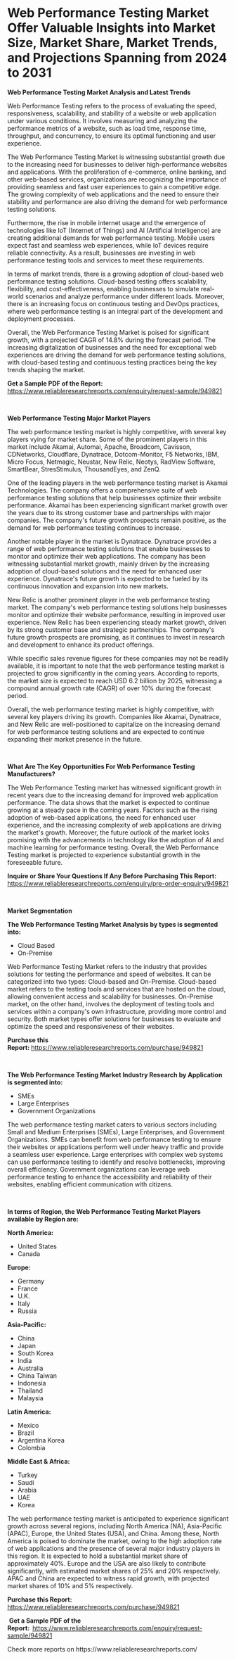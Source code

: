 <p><h1>Web Performance Testing Market Offer Valuable Insights into Market Size, Market Share, Market Trends, and Projections Spanning from 2024 to 2031</h1></p><p><strong>Web Performance Testing Market Analysis and Latest Trends</strong></p>
<p><p>Web Performance Testing refers to the process of evaluating the speed, responsiveness, scalability, and stability of a website or web application under various conditions. It involves measuring and analyzing the performance metrics of a website, such as load time, response time, throughput, and concurrency, to ensure its optimal functioning and user experience.</p><p>The Web Performance Testing Market is witnessing substantial growth due to the increasing need for businesses to deliver high-performance websites and applications. With the proliferation of e-commerce, online banking, and other web-based services, organizations are recognizing the importance of providing seamless and fast user experiences to gain a competitive edge. The growing complexity of web applications and the need to ensure their stability and performance are also driving the demand for web performance testing solutions.</p><p>Furthermore, the rise in mobile internet usage and the emergence of technologies like IoT (Internet of Things) and AI (Artificial Intelligence) are creating additional demands for web performance testing. Mobile users expect fast and seamless web experiences, while IoT devices require reliable connectivity. As a result, businesses are investing in web performance testing tools and services to meet these requirements.</p><p>In terms of market trends, there is a growing adoption of cloud-based web performance testing solutions. Cloud-based testing offers scalability, flexibility, and cost-effectiveness, enabling businesses to simulate real-world scenarios and analyze performance under different loads. Moreover, there is an increasing focus on continuous testing and DevOps practices, where web performance testing is an integral part of the development and deployment processes.</p><p>Overall, the Web Performance Testing Market is poised for significant growth, with a projected CAGR of 14.8% during the forecast period. The increasing digitalization of businesses and the need for exceptional web experiences are driving the demand for web performance testing solutions, with cloud-based testing and continuous testing practices being the key trends shaping the market.</p></p>
<p><strong>Get a Sample PDF of the Report:&nbsp;</strong> <a href="https://www.reliableresearchreports.com/enquiry/request-sample/949821">https://www.reliableresearchreports.com/enquiry/request-sample/949821</a></p>
<p>&nbsp;</p>
<p><strong>Web Performance Testing Major Market Players</strong></p>
<p><p>The web performance testing market is highly competitive, with several key players vying for market share. Some of the prominent players in this market include Akamai, Automai, Apache, Broadcom, Cavisson, CDNetworks, Cloudflare, Dynatrace, Dotcom-Monitor, F5 Networks, IBM, Micro Focus, Netmagic, Neustar, New Relic, Neotys, RadView Software, SmartBear, StresStimulus, ThousandEyes, and ZenQ.</p><p>One of the leading players in the web performance testing market is Akamai Technologies. The company offers a comprehensive suite of web performance testing solutions that help businesses optimize their website performance. Akamai has been experiencing significant market growth over the years due to its strong customer base and partnerships with major companies. The company's future growth prospects remain positive, as the demand for web performance testing continues to increase.</p><p>Another notable player in the market is Dynatrace. Dynatrace provides a range of web performance testing solutions that enable businesses to monitor and optimize their web applications. The company has been witnessing substantial market growth, mainly driven by the increasing adoption of cloud-based solutions and the need for enhanced user experience. Dynatrace's future growth is expected to be fueled by its continuous innovation and expansion into new markets.</p><p>New Relic is another prominent player in the web performance testing market. The company's web performance testing solutions help businesses monitor and optimize their website performance, resulting in improved user experience. New Relic has been experiencing steady market growth, driven by its strong customer base and strategic partnerships. The company's future growth prospects are promising, as it continues to invest in research and development to enhance its product offerings.</p><p>While specific sales revenue figures for these companies may not be readily available, it is important to note that the web performance testing market is projected to grow significantly in the coming years. According to reports, the market size is expected to reach USD 6.2 billion by 2025, witnessing a compound annual growth rate (CAGR) of over 10% during the forecast period.</p><p>Overall, the web performance testing market is highly competitive, with several key players driving its growth. Companies like Akamai, Dynatrace, and New Relic are well-positioned to capitalize on the increasing demand for web performance testing solutions and are expected to continue expanding their market presence in the future.</p></p>
<p>&nbsp;</p>
<p><strong>What Are The Key Opportunities For Web Performance Testing Manufacturers?</strong></p>
<p><p>The Web Performance Testing market has witnessed significant growth in recent years due to the increasing demand for improved web application performance. The data shows that the market is expected to continue growing at a steady pace in the coming years. Factors such as the rising adoption of web-based applications, the need for enhanced user experience, and the increasing complexity of web applications are driving the market's growth. Moreover, the future outlook of the market looks promising with the advancements in technology like the adoption of AI and machine learning for performance testing. Overall, the Web Performance Testing market is projected to experience substantial growth in the foreseeable future.</p></p>
<p><strong>Inquire or Share Your Questions If Any Before Purchasing This Report:</strong> <a href="https://www.reliableresearchreports.com/enquiry/pre-order-enquiry/949821">https://www.reliableresearchreports.com/enquiry/pre-order-enquiry/949821</a></p>
<p>&nbsp;</p>
<p><strong>Market Segmentation</strong></p>
<p><strong>The Web Performance Testing Market Analysis by types is segmented into:</strong></p>
<p><ul><li>Cloud Based</li><li>On-Premise</li></ul></p>
<p><p>Web Performance Testing Market refers to the industry that provides solutions for testing the performance and speed of websites. It can be categorized into two types: Cloud-based and On-Premise. Cloud-based market refers to the testing tools and services that are hosted on the cloud, allowing convenient access and scalability for businesses. On-Premise market, on the other hand, involves the deployment of testing tools and services within a company's own infrastructure, providing more control and security. Both market types offer solutions for businesses to evaluate and optimize the speed and responsiveness of their websites.</p></p>
<p><strong>Purchase this Report:&nbsp;</strong><a href="https://www.reliableresearchreports.com/purchase/949821">https://www.reliableresearchreports.com/purchase/949821</a></p>
<p>&nbsp;</p>
<p><strong>The Web Performance Testing Market Industry Research by Application is segmented into:</strong></p>
<p><ul><li>SMEs</li><li>Large Enterprises</li><li>Government Organizations</li></ul></p>
<p><p>The web performance testing market caters to various sectors including Small and Medium Enterprises (SMEs), Large Enterprises, and Government Organizations. SMEs can benefit from web performance testing to ensure their websites or applications perform well under heavy traffic and provide a seamless user experience. Large enterprises with complex web systems can use performance testing to identify and resolve bottlenecks, improving overall efficiency. Government organizations can leverage web performance testing to enhance the accessibility and reliability of their websites, enabling efficient communication with citizens.</p></p>
<p>&nbsp;</p>
<p><strong>In terms of Region, the Web Performance Testing Market Players available by Region are:</strong></p>
<p>
    <p> <strong> North America: </strong>
        <ul>
            <li>United States</li>
            <li>Canada</li>
        </ul>
        </p> 
    <p> <strong> Europe: </strong>
        <ul>
            <li>Germany</li>
            <li>France</li>
            <li>U.K.</li>
            <li>Italy</li>
            <li>Russia</li>
        </ul>
        </p> 
    <p> <strong> Asia-Pacific: </strong>
        <ul>
            <li>China</li>
            <li>Japan</li>
            <li>South Korea</li>
            <li>India</li>
            <li>Australia</li>
            <li>China Taiwan</li>
            <li>Indonesia</li>
            <li>Thailand</li>
            <li>Malaysia</li>
        </ul>
        </p> 
    <p> <strong> Latin America: </strong>
        <ul>
            <li>Mexico</li>
            <li>Brazil</li>
            <li>Argentina Korea</li>
            <li>Colombia</li>
        </ul>
        </p> 
    <p> <strong> Middle East & Africa: </strong>
        <ul>
            <li>Turkey</li>
            <li>Saudi</li>
            <li>Arabia</li>
            <li>UAE</li>
            <li>Korea</li>
        </ul>
    </p>
    </p>
<p><p>The web performance testing market is anticipated to experience significant growth across several regions, including North America (NA), Asia-Pacific (APAC), Europe, the United States (USA), and China. Among these, North America is poised to dominate the market, owing to the high adoption rate of web applications and the presence of several major industry players in this region. It is expected to hold a substantial market share of approximately 40%. Europe and the USA are also likely to contribute significantly, with estimated market shares of 25% and 20% respectively. APAC and China are expected to witness rapid growth, with projected market shares of 10% and 5% respectively.</p></p>
<p><strong>Purchase this Report: </strong><a href="https://www.reliableresearchreports.com/purchase/949821">https://www.reliableresearchreports.com/purchase/949821</a></p>
<p>&nbsp;<strong>Get a Sample PDF of the Report:&nbsp;&nbsp;</strong><a href="https://www.reliableresearchreports.com/enquiry/request-sample/949821">https://www.reliableresearchreports.com/enquiry/request-sample/949821</a></p>
<p><strong></strong></p>
<p>Check more reports on https://www.reliableresearchreports.com/</p>